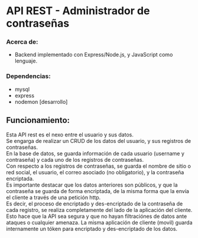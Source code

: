 # API REST - Administrador de contraseñas


### Acerca de:
- Backend implementado con Express/Node.js, y JavaScript como lenguaje.


### Dependencias:
- mysql
- express
- nodemon [desarrollo]

## Funcionamiento:
Esta API rest es el nexo entre el usuario y sus datos.  
Se engarga de realizar un CRUD de los datos del usuario, y sus registros de contraseñas.  
En la base de datos, se guarda información de cada usuario (username y contraseña) y cada uno de los registros de contraseñas.  
Con respecto a los registros de contraseñas, se guarda el nombre de sitio o red social, el usuario, el correo asociado (no obligatorio), y la contraseña encriptada.  
Es importante destacar que los datos anteriores son públicos, y que la contraseña se guarda de forma encriptada, de la misma forma que la envía el cliente a través de una petición http.  
Es decir, el proceso de encriptado y des-encriptado de la contraseña de cada registro, se realiza completamente del lado de la aplicación del cliente. Esto hace que la API sea segura y que no hayan filtraciónes de datos ante ataques o cualquier amenaza.  La misma aplicación de cliente (movil) guarda internamente un tóken para encriptado y des-encriptado de los datos.
